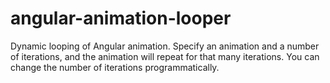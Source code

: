 # angular-animation-looper
Dynamic looping of Angular animation. Specify an animation and a number of iterations, and the animation will repeat for that many iterations. You can change the number of iterations programmatically.
